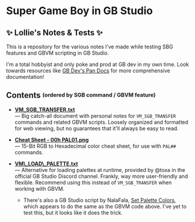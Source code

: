 # Super Game Boy in GB Studio
## ✨ Lollie's Notes & Tests ✨ ##
This is a repository for the various notes I've made while testing SBG features and GBVM scripting in GB Studio.

I'm a total hobbyist and only poke and prod at GB dev in my own time. Look towards resources like [GB Dev's Pan Docs](https://gbdev.io/pandocs/SGB_Functions.html) for more comprehensive documentation!

## Contents <sup><sub>(ordered by SGB command / GBVM feature)</sub></sup> ##
* [**VM\_SGB\_TRANSFER.txt**](VM_SGB_TRANSFER.txt)<br>
 — Big catch-all document with personal notes for `VM_SGB_TRANSFER` commands and related GBVM scripts. Loosely organized and formatted for web viewing, but no guarantees that it'll always be easy to read.

* [**Cheat Sheet - 00h PAL01.png**](Cheat%20Sheet%20-%2000h%20PAL01.png)<br>
 — 15-Bit RGB to Hexadecimal color cheat sheet, for use with `PAL##` commands.

* [**VM\\_LOAD\\_PALETTE.txt**](VM_LOAD_PALETTE.txt)<br>
 — Alternative for loading palettes at runtime, provided by @toxa in the official GB Studio Discord channel. Frankly, way more user-friendly and flexible. Recommend using this instead of `VM_SGB_TRANSFER` when working with GBVM.

  * There's also a GB Studio script by NalaFala, [Set Palette Colors](https://github.com/Y0UR-U5ERNAME/gbs-plugin-collection/blob/main/plugins/setPaletteColorsPlugin/events/eventSetPaletteColors.js), which appears to do the same as the GBVM code above. I've yet to test this, but it looks like it does the trick. 
